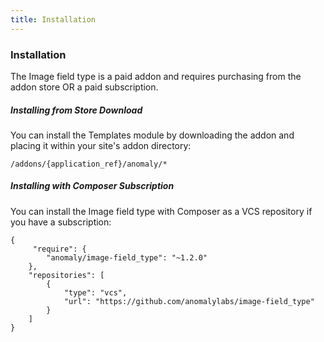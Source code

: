 ```yaml
---
title: Installation
---
```


### Installation

The Image field type is a paid addon and requires purchasing from the addon store OR a paid subscription.

##### Installing from Store Download

You can install the Templates module by downloading the addon and placing it within your site's addon directory:

    /addons/{application_ref}/anomaly/*

##### Installing with Composer Subscription

You can install the Image field type with Composer as a VCS repository if you have a subscription:

    {
         "require": {
            "anomaly/image-field_type": "~1.2.0"
        },
        "repositories": [
            {
                "type": "vcs",
                "url": "https://github.com/anomalylabs/image-field_type"
            }
        ]
    }
